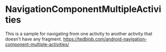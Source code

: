 # NavigationComponentMultipleActivities

This is a sample for navigating from one activity to another activity that doesn't have any fragment.
https://tedblob.com/android-navigation-component-multiple-activities/
